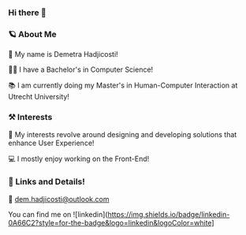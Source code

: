 ### Hi there 👋

### 🪐 About Me
👋 My name is Demetra Hadjicosti!

👩‍🎓 I have a Bachelor's in Computer Science!

📚 I am currently doing my Master's in Human-Computer Interaction at Utrecht University!

### ⚒️ Interests
🤗 My interests revolve around designing and developing solutions that enhance User Experience! 

💻 I mostly enjoy working on the Front-End!

### 🔗 Links and Details!
📧 dem.hadjicosti@outlook.com

You can find me on ![linkedin](https://img.shields.io/badge/linkedin-0A66C2?style=for-the-badge&logo=linkedin&logoColor=white]
